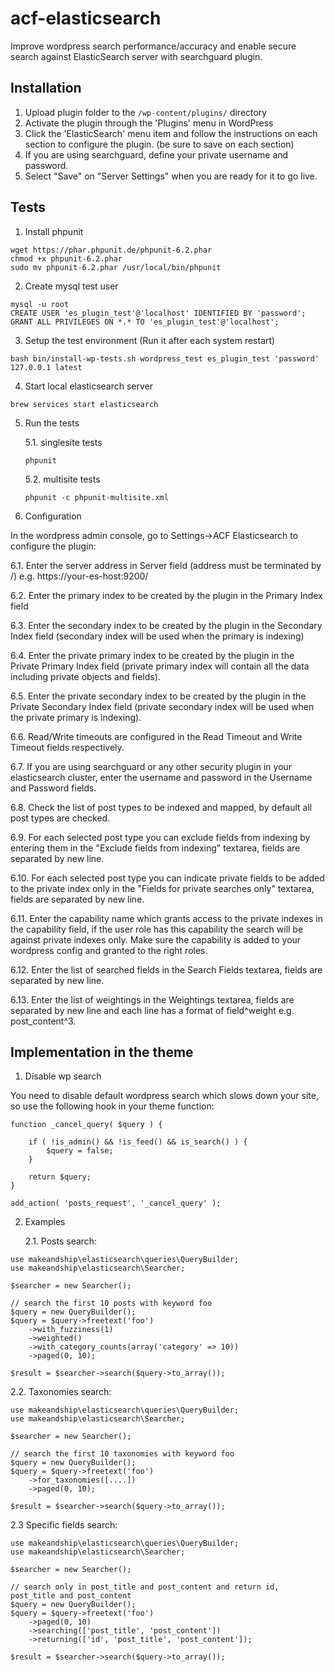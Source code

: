# acf-elasticsearch

Improve wordpress search performance/accuracy and enable secure search against
ElasticSearch server with searchguard plugin.

## Installation

1. Upload plugin folder to the `/wp-content/plugins/` directory
2. Activate the plugin through the 'Plugins' menu in WordPress
3. Click the 'ElasticSearch' menu item and follow the instructions on each
   section to configure the plugin. (be sure to save on each section)
4. If you are using searchguard, define your private username and password.
5. Select "Save" on "Server Settings" when you are ready for it to go live.

## Tests

1. Install phpunit

```
wget https://phar.phpunit.de/phpunit-6.2.phar
chmod +x phpunit-6.2.phar
sudo mv phpunit-6.2.phar /usr/local/bin/phpunit
```

2. Create mysql test user

```
mysql -u root
CREATE USER 'es_plugin_test'@'localhost' IDENTIFIED BY 'password';
GRANT ALL PRIVILEGES ON *.* TO 'es_plugin_test'@'localhost';
```

3. Setup the test environment (Run it after each system restart)

```
bash bin/install-wp-tests.sh wordpress_test es_plugin_test 'password' 127.0.0.1 latest
```

4. Start local elasticsearch server

```
brew services start elasticsearch
```

5. Run the tests

   5.1. singlesite tests

   ```
   phpunit
   ```

   5.2. multisite tests

   ```
   phpunit -c phpunit-multisite.xml
   ```
   
6. Configuration

In the wordpress admin console, go to Settings->ACF Elasticsearch to configure the plugin:

   6.1. Enter the server address in Server field (address must be terminated by /) e.g. https://your-es-host:9200/
   
   6.2. Enter the primary index to be created by the plugin in the Primary Index field
   
   6.3. Enter the secondary index to be created by the plugin in the Secondary Index field (secondary index will be used                 when the primary is indexing)
   
   6.4. Enter the private primary index to be created by the plugin in the Private Primary Index field (private primary index will contain all the data including private objects and fields).
   
   6.5. Enter the private secondary index to be created by the plugin in the Private Secondary Index field (private secondary index will be used when the private primary is indexing).
   
   6.6. Read/Write timeouts are configured in the Read Timeout and Write Timeout fields respectively.
   
   6.7. If you are using searchguard or any other security plugin in your elasticsearch cluster, enter the username and password in the Username and Password fields.
   
   6.8. Check the list of post types to be indexed and mapped, by default all post types are checked.
   
   6.9. For each selected post type you can exclude fields from indexing by entering them in the "Exclude fields from indexing" textarea, fields are separated by new line.
   
   6.10. For each selected post type you can indicate private fields to be added to the private index only in the "Fields for private searches only" textarea, fields are separated by new line.
   
   6.11. Enter the capability name which grants access to the private indexes in the capability field, if the user role has this capability the search will be against private indexes only. Make sure the capability is added to your wordpress config and granted to the right roles.
   
   6.12. Enter the list of searched fields in the Search Fields textarea, fields are separated by new line.
   
   6.13. Enter the list of weightings in the Weightings textarea, fields are separated by new line and each line has a format of field^weight e.g. post_content^3.
   
## Implementation in the theme

1. Disable wp search

You need to disable default wordpress search which slows down your site, so use the following hook in your theme function:

```
function _cancel_query( $query ) {
 
    if ( !is_admin() && !is_feed() && is_search() ) {
        $query = false;
    }
 
    return $query;
}
 
add_action( 'posts_request', '_cancel_query' );
```

2. Examples

   2.1. Posts search:
   
```
use makeandship\elasticsearch\queries\QueryBuilder;
use makeandship\elasticsearch\Searcher;

$searcher = new Searcher();

// search the first 10 posts with keyword foo
$query = new QueryBuilder();
$query = $query->freetext('foo')
    ->with_fuzziness(1)
    ->weighted()
    ->with_category_counts(array('category' => 10))
    ->paged(0, 10);
 
$result = $searcher->search($query->to_array());
```
   
   2.2. Taxonomies search:
 
```
use makeandship\elasticsearch\queries\QueryBuilder;
use makeandship\elasticsearch\Searcher;

$searcher = new Searcher();

// search the first 10 taxonomies with keyword foo
$query = new QueryBuilder();
$query = $query->freetext('foo')
    ->for_taxonomies([....])
    ->paged(0, 10);

$result = $searcher->search($query->to_array());
```

   2.3 Specific fields search:
   
```
use makeandship\elasticsearch\queries\QueryBuilder;
use makeandship\elasticsearch\Searcher;

$searcher = new Searcher();

// search only in post_title and post_content and return id, post_title and post_content
$query = new QueryBuilder();
$query = $query->freetext('foo')
    ->paged(0, 10)
    ->searching(['post_title', 'post_content'])
    ->returning(['id', 'post_title', 'post_content']);

$result = $searcher->search($query->to_array());
```
